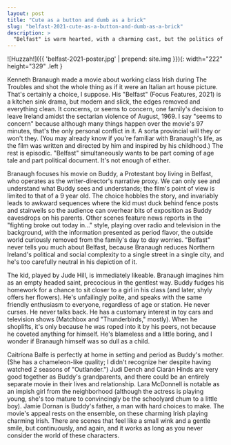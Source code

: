 ```yaml
---
layout: post
title: "Cute as a button and dumb as a brick"
slug: "belfast-2021-cute-as-a-button-and-dumb-as-a-brick"
description: >
  "Belfast" is warm hearted, with a charming cast, but the politics of it are grotesque.
---
```

![Huzzah!]({{ 'belfast-2021-poster.jpg' | prepend: site.img }}){: width="222" height="329" .left }

Kenneth Branaugh made a movie about working class Irish during The Troubles and shot the whole thing as if it were an Italian art house picture. That's certainly a choice, I suppose. His "Belfast" (Focus Features, 2021) is a kitchen sink drama, but modern and slick, the edges removed and everything clean. It concerns, or seems to concern, one family's decision to leave Ireland amidst the sectarian violence of August, 1969. I say "seems to concern" because although many things happen over the movie's 97 minutes, that's the only personal conflict in it. A sorta provincial will they or won't they. (You may already know if you're familiar with Branaugh's life, as the film was written and directed by him and inspired by his childhood.) The rest is episodic. "Belfast" simultaneously wants to be part coming of age tale and part political document. It's not enough of either.<!--more-->

 Branaugh focuses his movie on Buddy, a Protestant boy living in Belfast, who operates as the writer-director's narrative proxy. We can only see and understand what Buddy sees and understands; the film's point of view is limited to that of a 9 year old. The choice hobbles the story, and invariably leads to awkward sequences where the kid must duck behind fence posts and stairwells so the audience can overhear bits of exposition as Buddy eavesdrops on his parents. Other scenes feature news reports in the "fighting broke out today in..." style, playing over radio and television in the background, with the information presented as period flavor, the outside world curiously removed from the family's day to day worries. "Belfast" never tells you much about Belfast, because Branaugh reduces Northern Ireland's political and social complexity to a single street in a single city, and he's too carefully neutral in his depiction of it.

The kid, played by Jude Hill, is immediately likeable. Branaugh imagines him as an empty headed saint, precocious in the gentlest way. Buddy fudges his homework for a chance to sit closer to a girl in his class (and later, shyly offers her flowers). He's unfailingly polite, and speaks with the same friendly enthusiasm to everyone, regardless of age or station. He never curses. He never talks back. He has a customary interest in toy cars and television shows (Matchbox and "Thunderbirds," mostly). When he shoplifts, it's only because he was roped into it by his peers, not because he coveted anything for himself. He's blameless and a little boring, and I wonder if Branaugh himself was so dull as a child.

Caitríona Balfe is perfectly at home in setting and period as Buddy's mother. (She has a chameleon-like quality; I didn't recognize her despite having watched 2 seasons of "Outlander.") Judi Dench and Ciarán Hinds are very good together as Buddy's grandparents, and there could be an entirely separate movie in their lives and relationship. Lara McDonnell is notable as an impish girl from the neighborhood (although the actress is playing young, she's too mature to convincingly be the schoolyard chum to a little boy). Jamie Dornan is Buddy's father, a man with hard choices to make. The movie's appeal rests on the ensemble, on these charming Irish playing charming Irish. There are scenes that feel like a small wink and a gentle smile, but continuously, and again, and it works as long as you never consider the world of these characters.
